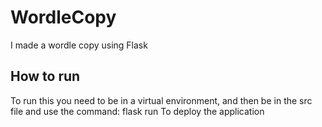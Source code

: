 # WordleCopy
I made a wordle copy using Flask

## How to run
To run this you need to be in a virtual environment, and then be in the src file and use the command:
flask run
To deploy the application
